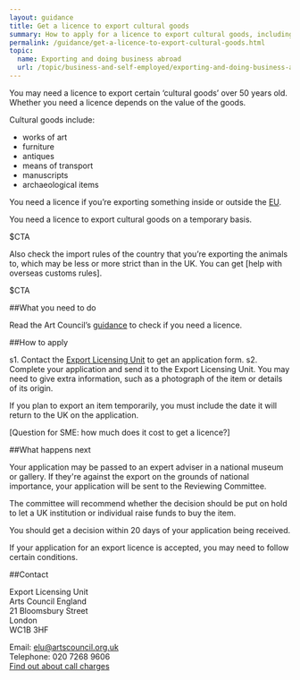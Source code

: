 ```yaml
---
layout: guidance
title: Get a licence to export cultural goods
summary: How to apply for a licence to export cultural goods, including antiques, furniture and archeological items.
permalink: /guidance/get-a-licence-to-export-cultural-goods.html
topic:
  name: Exporting and doing business abroad
  url: /topic/business-and-self-employed/exporting-and-doing-business-abroad.html
---
```

  
You may need a licence to export certain ‘cultural goods’ over 50 years old. Whether you need a licence depends on the value of the goods.

Cultural goods include:

- works of art
- furniture
- antiques
- means of transport
- manuscripts
- archaeological items

You need a licence if you’re exporting something inside or outside the [EU](https://www.gov.uk/eu-eea). 

You need a licence to export cultural goods on a temporary basis.

$CTA

Also check the import rules of the country that you’re exporting the animals to, which may be less or more strict than in the UK. You can get [help with overseas customs rules].

$CTA


##What you need to do

Read the Art Council’s [guidance](http://www.artscouncil.org.uk/what-we-do/supporting-museums/cultural-property/export-controls/export-licensing/) to check if you need a licence. 

##How to apply

s1. Contact the [Export Licensing Unit](/guidance/get-a-licence-to-export-cultural-goods.html#contact) to get an application form.
s2. Complete your application and send it to the Export Licensing Unit. You may need to give extra information, such as a photograph of the item or details of its origin. 

If you plan to export an item temporarily, you must include the date it will return to the UK on the application.

[Question for SME: how much does it cost to get a licence?]

##What happens next

Your application may be passed to an expert adviser in a national museum or gallery. If they're against the export on the grounds of national importance, your application will be sent to the Reviewing Committee.

The committee will recommend whether the decision should be put on hold to let a UK institution or individual raise funds to buy the item.

You should get a decision within 20 days of your application being received.

If your application for an export licence is accepted, you may need to follow certain conditions.

##Contact

Export Licensing Unit    
Arts Council England    
21 Bloomsbury Street    
London   
WC1B 3HF   

Email: <elu@artscouncil.org.uk>   
Telephone: 020 7268 9606    
[Find out about call charges](/call-charges)   

